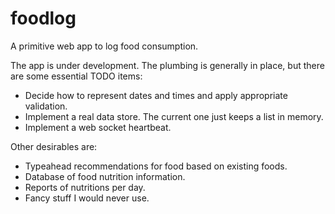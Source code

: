 # foodlog

A primitive web app to log food consumption.

The app is under development.  The plumbing is generally in place, but there are some essential TODO items:

* Decide how to represent dates and times and apply appropriate validation.
* Implement a real data store.  The current one just keeps a list in memory.
* Implement a web socket heartbeat.

Other desirables are:

* Typeahead recommendations for food based on existing foods.
* Database of food nutrition information.
* Reports of nutritions per day.
* Fancy stuff I would never use.
